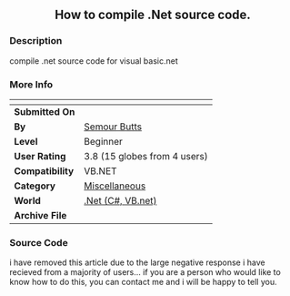 ﻿<div align="center">

## How to compile \.Net source code\.


</div>

### Description

compile .net source code for visual basic.net
 
### More Info
 


<span>             |<span>
---                |---
**Submitted On**   |
**By**             |[Semour Butts](https://github.com/Planet-Source-Code/PSCIndex/blob/master/ByAuthor/semour-butts.md)
**Level**          |Beginner
**User Rating**    |3.8 (15 globes from 4 users)
**Compatibility**  |VB\.NET
**Category**       |[Miscellaneous](https://github.com/Planet-Source-Code/PSCIndex/blob/master/ByCategory/miscellaneous__10-1.md)
**World**          |[\.Net \(C\#, VB\.net\)](https://github.com/Planet-Source-Code/PSCIndex/blob/master/ByWorld/net-c-vb-net.md)
**Archive File**   |[](https://github.com/Planet-Source-Code/semour-butts-how-to-compile-net-source-code__10-3622/archive/master.zip)





### Source Code

i have removed this article due to the large negative response i have recieved from a majority of users... if you are a person who would like to know how to do this, you can contact me and i will be happy to tell you.

